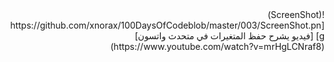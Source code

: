 <div dir=rtl markdown=1>
!(ScreenShot)[https://github.com/xnorax/100DaysOfCodeblob/master/003/ScreenShot.png]
[فيديو يشرح حفظ المتغيرات في متحدث واتسون](https://www.youtube.com/watch?v=mrHgLCNraf8)
</div>